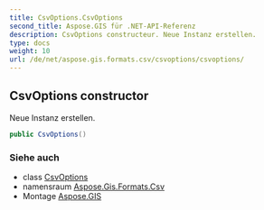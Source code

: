 ```yaml
---
title: CsvOptions.CsvOptions
second_title: Aspose.GIS für .NET-API-Referenz
description: CsvOptions constructeur. Neue Instanz erstellen.
type: docs
weight: 10
url: /de/net/aspose.gis.formats.csv/csvoptions/csvoptions/
---
```

## CsvOptions constructor

Neue Instanz erstellen.

```csharp
public CsvOptions()
```

### Siehe auch

* class [CsvOptions](../)
* namensraum [Aspose.Gis.Formats.Csv](../../csvoptions/)
* Montage [Aspose.GIS](../../../)



